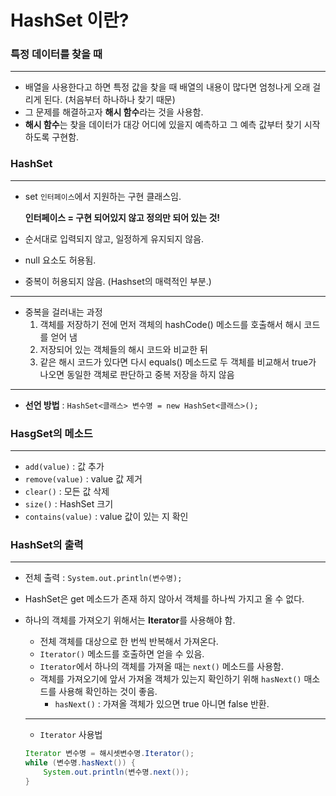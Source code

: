 # HashSet 이란?
### 특정 데이터를 찾을 때

---

- 배열을 사용한다고 하면 특정 값을 찾을 때 배열의 내용이 많다면 엄청나게 오래 걸리게 된다. (처음부터 하나하나 찾기 때문)
- 그 문제를 해결하고자 **해시 함수**라는 것을 사용함.
- **해시 함수**는 찾을 데이터가 대강 어디에 있을지 예측하고 그 예측 값부터 찾기 시작하도록 구현함.


### HashSet

---

- set `인터페이스`에서 지원하는 구현 클래스임.
    
  
  **인터페이스 = 구현 되어있지 않고 정의만 되어 있는 것!**
    
- 순서대로 입력되지 않고, 일정하게 유지되지 않음.
- null 요소도 허용됨.
- 중복이 허용되지 않음. (Hashset의 매력적인 부분.)

---

- 중복을 걸러내는 과정
    1. 객체를 저장하기 전에 먼저 객체의 hashCode() 메소드를 호출해서 해시 코드를 얻어 냄
    2. 저장되어 있는 객체들의 해시 코드와 비교한 뒤
    3. 같은 해시 코드가 있다면 다시 equals() 메소드로 두 객체를 비교해서 true가 나오면 동일한 객체로 판단하고 중복 저장을 하지 않음
---

- **선언 방법** : `HashSet<클래스> 변수명 = new HashSet<클래스>();`

### HasgSet의 메소드
---

- `add(value)` : 값 추가
- `remove(value)` : value 값 제거
- `clear()` : 모든 값 삭제
- `size()` : HashSet 크기
- `contains(value)` : value 값이 있는 지 확인

### HashSet의 출력
---
- 전체 출력 : `System.out.println(변수명);`
- HashSet은 get 메소드가 존재 하지 않아서 객체를 하나씩 가지고 올 수 없다.
- 하나의 객체를 가져오기 위해서는 **Iterator**를 사용해야 함.
    - 전체 객체를 대상으로 한 번씩 반복해서 가져온다.
    - `Iterator()` 메소드를 호출하면 얻을 수 있음.
    - `Iterator`에서 하나의 객체를 가져올 때는 `next()` 메소드를 사용함.
    - 객체를 가져오기에 앞서 가져올 객체가 있는지 확인하기 위해 `hasNext()` 매소드를 사용해 확인하는 것이 좋음.
        - `hasNext()` : 가져올 객체가 있으면 true 아니면 false 반환.
    
    ---
    
    - `Iterator` 사용법
    
    ```java
    Iterator 변수명 = 해시셋변수명.Iterator();
    while (변수명.hasNext()) {
    	System.out.println(변수명.next());
    }
    ```

